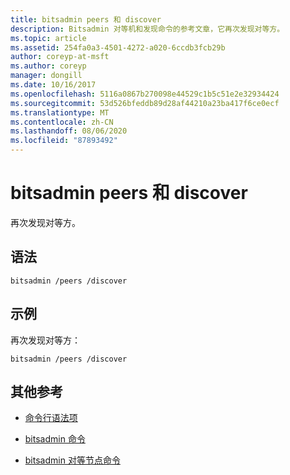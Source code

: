```yaml
---
title: bitsadmin peers 和 discover
description: Bitsadmin 对等机和发现命令的参考文章，它再次发现对等方。
ms.topic: article
ms.assetid: 254fa0a3-4501-4272-a020-6ccdb3fcb29b
author: coreyp-at-msft
ms.author: coreyp
manager: dongill
ms.date: 10/16/2017
ms.openlocfilehash: 5116a0867b270098e44529c1b5c51e2e32934424
ms.sourcegitcommit: 53d526bfeddb89d28af44210a23ba417f6ce0ecf
ms.translationtype: MT
ms.contentlocale: zh-CN
ms.lasthandoff: 08/06/2020
ms.locfileid: "87893492"
---
```

# <a name="bitsadmin-peers-and-discover"></a>bitsadmin peers 和 discover

再次发现对等方。

## <a name="syntax"></a>语法

```
bitsadmin /peers /discover
```

## <a name="examples"></a>示例

再次发现对等方：

```
bitsadmin /peers /discover
```

## <a name="additional-references"></a>其他参考

- [命令行语法项](command-line-syntax-key.md)

- [bitsadmin 命令](bitsadmin.md)

- [bitsadmin 对等节点命令](bitsadmin-peers.md)

